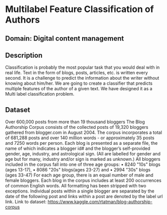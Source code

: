 # Multilabel Feature Classification of Authors

## Domain: Digital content management 

## Description

Classification is probably the most popular task that you would deal with in real life. Text in the form of blogs, posts, articles, etc. is written every second. It is a challenge to predict the information about the writer without knowing about him/her. We are going to create a classifier that predicts multiple features of the author of a given text. We have designed it as a Multi label classification problem.

## Dataset
Over 600,000 posts from more than 19 thousand bloggers The Blog Authorship Corpus consists of the collected posts of 19,320 bloggers gathered from blogger.com in August 2004. The corpus incorporates a total of 681,288 posts and over 140 million words - or approximately 35 posts and 7250 words per person. Each blog is presented as a separate file, the name of which indicates a blogger id# and the blogger’s self-provided gender, age, industry, and astrological sign. (All are labelled for gender and age but for many, industry and/or sign is marked as unknown.) All bloggers included in the corpus fall into one of three age groups:
• 8240 "10s" blogs (ages 13-17),
• 8086 "20s" blogs(ages 23-27) and
• 2994 "30s" blogs (ages 33-47)
For each age group, there is an equal number of male and female bloggers.
Each blog in the corpus includes at least 200 occurrences of common English words. All formatting has been stripped with two exceptions. Individual posts within a single blogger are separated by the date of the following post and links within a post are denoted by the label url link. Link to dataset: https://www.kaggle.com/rtatman/blog-authorship-corpus



